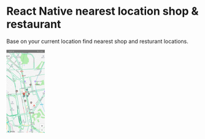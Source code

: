# React Native nearest location shop &amp; restaurant
Base on your current location find nearest shop and resturant locations.

<img src="img/map_2.jpg" width="100">
